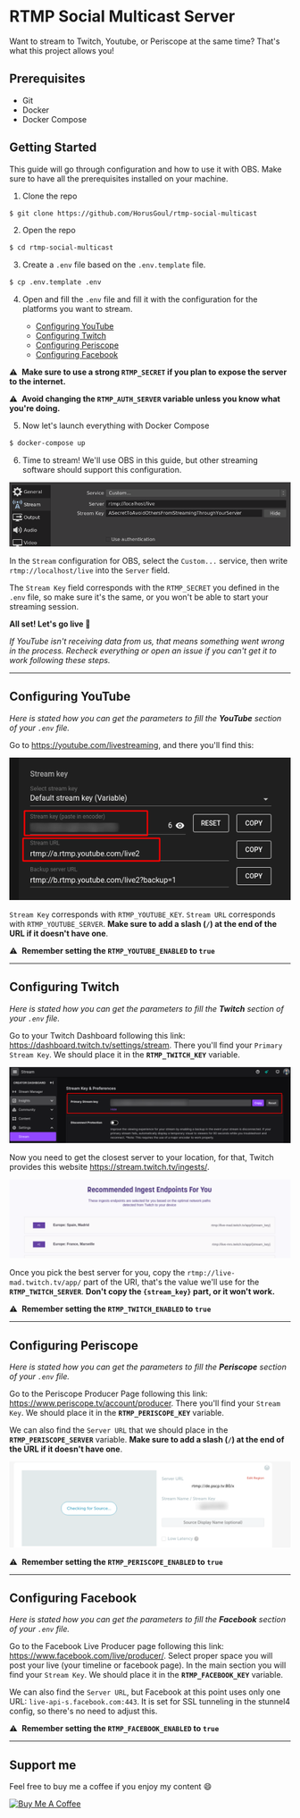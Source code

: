 # RTMP Social Multicast Server

Want to stream to Twitch, Youtube, or Periscope at the same time? That's what this project allows you!

## Prerequisites

- Git
- Docker
- Docker Compose

## Getting Started

This guide will go through configuration and how to use it with OBS.
Make sure to have all the prerequisites installed on your machine.

1. Clone the repo

```bash
$ git clone https://github.com/HorusGoul/rtmp-social-multicast
```

2. Open the repo

```bash
$ cd rtmp-social-multicast
```

3. Create a `.env` file based on the `.env.template` file.

```bash
$ cp .env.template .env
```

4. Open and fill the `.env` file and fill it with the configuration for the platforms you want to stream.

    - [Configuring YouTube](#configuring-youtube)
    - [Configuring Twitch](#configuring-twitch)
    - [Configuring Periscope](#configuring-periscope)
    - [Configuring Facebook](#configuring-facebook)

⚠️ &nbsp;**Make sure to use a strong `RTMP_SECRET` if you plan to expose the server to the internet.**

⚠️ &nbsp;**Avoid changing the `RTMP_AUTH_SERVER` variable unless you know what you're doing.**

5. Now let's launch everything with Docker Compose

```bash
$ docker-compose up
```

6. Time to stream! We'll use OBS in this guide, but other streaming software should support this configuration.

![Obs Stream Configuration](./docs/obs-custom-server.png)

In the `Stream` configuration for OBS, select the `Custom...` service, then write `rtmp://localhost/live` into the `Server` field.

The `Stream Key` field corresponds with the `RTMP_SECRET` you defined in the `.env` file, so make sure it's the same, or you won't be able to start your streaming session.

**All set! Let's go live 🔴**

_If YouTube isn't receiving data from us, that means something went wrong in the process. Recheck everything or open an issue if you can't get it to work following these steps._

---

## Configuring YouTube

_Here is stated how you can get the parameters to fill the **YouTube** section of your `.env` file._

Go to https://youtube.com/livestreaming, and there you'll find this:

![Secret Key and Stream URL](./docs/youtube-key-server.png)

`Stream Key` corresponds with `RTMP_YOUTUBE_KEY`.
`Stream URL` corresponds with `RTMP_YOUTUBE_SERVER`. **Make sure to add a slash (`/`) at the end of the URL if it doesn't have one**.

⚠️ &nbsp;**Remember setting the `RTMP_YOUTUBE_ENABLED` to `true`**

---

## Configuring Twitch

_Here is stated how you can get the parameters to fill the **Twitch** section of your `.env` file._

Go to your Twitch Dashboard following this link: https://dashboard.twitch.tv/settings/stream.
There you'll find your `Primary Stream Key`. We should place it
in the **`RTMP_TWITCH_KEY`** variable.

![Primary Stream Key in the Twitch Dashboard](./docs/twitch-key.png)

Now you need to get the closest server to your location, for that,
Twitch provides this website https://stream.twitch.tv/ingests/.

![Website photo](./docs/twitch-server.png)

Once you pick the best server for you, copy the `rtmp://live-mad.twitch.tv/app/`
part of the URI, that's the value we'll use for the **`RTMP_TWITCH_SERVER`**.
**Don't copy the `{stream_key}` part, or it won't work.**

⚠️ &nbsp;**Remember setting the `RTMP_TWITCH_ENABLED` to `true`**

---

## Configuring Periscope

_Here is stated how you can get the parameters to fill the **Periscope** section of your `.env` file._

Go to the Periscope Producer Page following this link: https://www.periscope.tv/account/producer.
There you'll find your `Stream Key`. We should place it
in the **`RTMP_PERISCOPE_KEY`** variable.

We can also find the `Server URL` that we should place in the **`RTMP_PERISCOPE_SERVER`** variable. **Make sure to add a slash (`/`) at the end of the URL if it doesn't have one**.

![Secret Key and Stream URL](./docs/periscope-key-server.png)

⚠️ &nbsp;**Remember setting the `RTMP_PERISCOPE_ENABLED` to `true`**

---

## Configuring Facebook

_Here is stated how you can get the parameters to fill the **Facebook** section of your `.env` file._

Go to the Facebook Live Producer page following this link: https://www.facebook.com/live/producer/.
Select proper space you will post your live (your timeline or facebook page). In the main section you will find your `Stream Key`. We should place it
in the **`RTMP_FACEBOOK_KEY`** variable.

We can also find the `Server URL`, but Facebook at this point uses only one URL: `live-api-s.facebook.com:443`. It is set for SSL tunneling in the stunnel4 config, so there's no need to adjust this.

⚠️ &nbsp;**Remember setting the `RTMP_FACEBOOK_ENABLED` to `true`**

---


## Support me

Feel free to buy me a coffee if you enjoy my content 😄

<a href="https://www.buymeacoffee.com/horus" target="_blank"><img src="https://cdn.buymeacoffee.com/buttons/v2/default-black.png" alt="Buy Me A Coffee" height="48px"></a>
